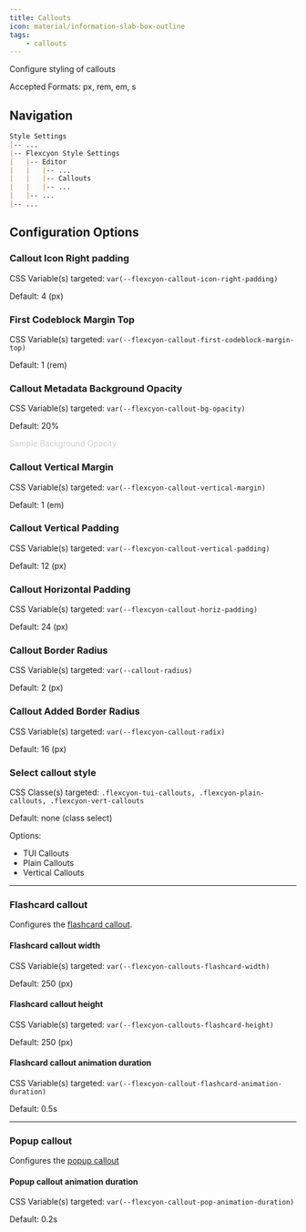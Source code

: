 ```yaml
---
title: Callouts
icon: material/information-slab-box-outline
tags:
    - callouts
---
```


Configure styling of callouts

Accepted Formats: px, rem, em, s

## Navigation

```md
Style Settings
|-- ...
|-- Flexcyon Style Settings
|   |-- Editor
|   |   |-- ...
|   |   |-- Callouts
|   |   |-- ...
|   |-- ...
|-- ...
```

## Configuration Options

### Callout Icon Right padding

CSS Variable(s) targeted: `var(--flexcyon-callout-icon-right-padding)`

Default: 4 (px)

### First Codeblock Margin Top

CSS Variable(s) targeted: `var(--flexcyon-callout-first-codeblock-margin-top)`

Default: 1 (rem)

### Callout Metadata Background Opacity

CSS Variable(s) targeted: `var(--flexcyon-callout-bg-opacity)`

Default: 20%

<span style="opacity: 20%">Sample Background Opacity</span>

### Callout Vertical Margin

CSS Variable(s) targeted: `var(--flexcyon-callout-vertical-margin)`

Default: 1 (em)

### Callout Vertical Padding

CSS Variable(s) targeted: `var(--flexcyon-callout-vertical-padding)`

Default: 12 (px)

### Callout Horizontal Padding

CSS Variable(s) targeted: `var(--flexcyon-callout-horiz-padding)`

Default: 24 (px)

### Callout Border Radius

CSS Variable(s) targeted: `var(--callout-radius)`

Default: 2 (px)

### Callout Added Border Radius

CSS Variable(s) targeted: `var(--flexcyon-callout-radix)`

Default: 16 (px)

### Select callout style

CSS Classe(s) targeted: `.flexcyon-tui-callouts, .flexcyon-plain-callouts, .flexcyon-vert-callouts`

Default: none (class select)

Options:

-  TUI Callouts
-  Plain Callouts
-  Vertical Callouts

___
### Flashcard callout

Configures the [flashcard callout](../../../Callout-Metadata/flashcard.md).

#### Flashcard callout width

CSS Variable(s) targeted: `var(--flexcyon-callouts-flashcard-width)`

Default: 250 (px)

#### Flashcard callout height

CSS Variable(s) targeted: `var(--flexcyon-callouts-flashcard-height)`

Default: 250 (px)

#### Flashcard callout animation duration

CSS Variable(s) targeted: `var(--flexcyon-callout-flashcard-animation-duration)`

Default: 0.5s

___
### Popup callout

Configures the [popup callout](../../../Callout-Metadata/popup.md)

#### Popup callout animation duration

CSS Variable(s) targeted: `var(--flexcyon-callout-pop-animation-duration)`

Default: 0.2s

